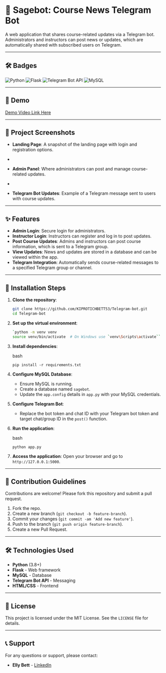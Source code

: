 # 📢 Sagebot: Course News Telegram Bot

A web application that shares course-related updates via a Telegram bot. Administrators and instructors can post news or updates, which are automatically shared with subscribed users on Telegram.


---

## 🛠️ Badges

![Python](https://img.shields.io/badge/Python-3.8%2B-blue)
![Flask](https://img.shields.io/badge/Flask-2.0.1-blue)
![Telegram Bot API](https://img.shields.io/badge/Telegram_Bot-API-lightblue)
![MySQL](https://img.shields.io/badge/MySQL-8.0-orange)

---

## 🎥 Demo

[Demo Video Link Here](Enter-Demo-URL)

---

## 📸 Project Screenshots

- **Landing Page**: A snapshot of the landing page with login and registration options.
-

- **Admin Panel**: Where administrators can post and manage course-related updates.
- 
- **Telegram Bot Updates**: Example of a Telegram message sent to users with course updates.

---

## ✨ Features

- **Admin Login**: Secure login for administrators.
- **Instructor Login**: Instructors can register and log in to post updates.
- **Post Course Updates**: Admins and instructors can post course information, which is sent to a Telegram group.
- **View Updates**: News and updates are stored in a database and can be viewed within the app.
- **Telegram Integration**: Automatically sends course-related messages to a specified Telegram group or channel.

---

## 🚀 Installation Steps

1. **Clone the repository**:
   ```bash
   git clone https://github.com/KIPROTICHBETT53/Telegram-bot.git
   cd Telegram-bot

1.  **Set up the virtual environment**:
    ```bash
    `python -m venv venv
    source venv/bin/activate  # On Windows use `venv\Scripts\activate```

2.  **Install dependencies**:

    bash


    `pip install -r requirements.txt`

3.  **Configure MySQL Database**:

    -   Ensure MySQL is running.
    -   Create a database named `sagebot`.
    -   Update the `app.config` details in `app.py` with your MySQL credentials.
4.  **Configure Telegram Bot**:

    -   Replace the bot token and chat ID with your Telegram bot token and target chat/group ID in the `post()` function.
5.  **Run the application**:

    bash

    `python app.py`

6.  **Access the application**: Open your browser and go to `http://127.0.0.1:5000`.

* * * * *

🤝 Contribution Guidelines
--------------------------

Contributions are welcome! Please fork this repository and submit a pull request.

1.  Fork the repo.
2.  Create a new branch (`git checkout -b feature-branch`).
3.  Commit your changes (`git commit -am 'Add new feature'`).
4.  Push to the branch (`git push origin feature-branch`).
5.  Create a new Pull Request.

* * * * *

🛠️ Technologies Used
---------------------

-   **Python** (3.8+)
-   **Flask** - Web framework
-   **MySQL** - Database
-   **Telegram Bot API** - Messaging
-   **HTML/CSS** - Frontend

* * * * *

📜 License
----------

This project is licensed under the MIT License. See the `LICENSE` file for details.

* * * * *

📞 Support
----------

For any questions or support, please contact:

-   **Elly Bett** - [LinkedIn](www.linkedin.com/in/elly-bett-5b2535247)
